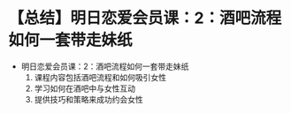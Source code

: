 # 【总结】明日恋爱会员课：2：酒吧流程如何一套带走妹纸

-   明日恋爱会员课：2：酒吧流程如何一套带走妹纸
    1.  课程内容包括酒吧流程和如何吸引女性
    2.  学习如何在酒吧中与女性互动
    3.  提供技巧和策略来成功约会女性